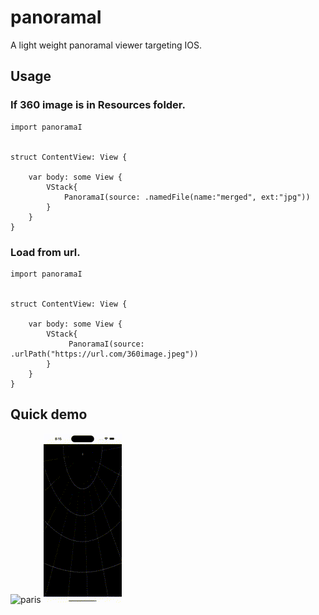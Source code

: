 # panoramaI

A light weight panoramal viewer targeting IOS.

## Usage 

###  If 360 image is in Resources folder.
```
import panoramaI


struct ContentView: View {
        
    var body: some View {
        VStack{
            PanoramaI(source: .namedFile(name:"merged", ext:"jpg"))
        }
    }
}

```

###  Load from url.
```
import panoramaI


struct ContentView: View {
        
    var body: some View {
        VStack{
             PanoramaI(source: .urlPath("https://url.com/360image.jpeg"))
        }
    }
}

```


## Quick demo


![paris](assets/demo.gif)    ![world view](assets/demo2.gif)

 
